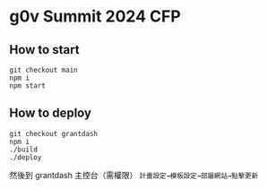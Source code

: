# g0v Summit 2024 CFP

## How to start

```
git checkout main
npm i
npm start
```

## How to deploy

```
git checkout grantdash
npm i
./build
./deploy
```

然後到 grantdash 主控台（需權限） `計畫設定→模板設定→部屬網站→點擊更新`

